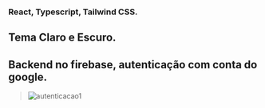 
### React, Typescript, Tailwind CSS.
## Tema Claro e Escuro.
## Backend no firebase, autenticação com conta do google.

> ![autenticacao1](https://user-images.githubusercontent.com/52512005/146817396-4a84999f-4d8c-4c73-82ab-2e68e12fe331.jpeg)
